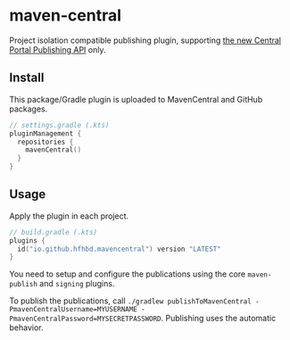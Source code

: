 # maven-central

Project isolation compatible publishing plugin, supporting [the new Central Portal Publishing API](https://central.sonatype.org/publish/publish-portal-api/) only.

## Install

This package/Gradle plugin is uploaded to MavenCentral and GitHub packages.

```kotlin
// settings.gradle (.kts)
pluginManagement {
  repositories {
    mavenCentral()
  }
}
```

## Usage

Apply the plugin in each project.

```kotlin
// build.gradle (.kts)
plugins {
  id("io.github.hfhbd.mavencentral") version "LATEST"
}
```

You need to setup and configure the publications using the core `maven-publish` and `signing` plugins.

To publish the publications, call `./gradlew publishToMavenCentral -PmavenCentralUsername=MYUSERNAME -PmavenCentralPassword=MYSECRETPASSWORD`.
Publishing uses the automatic behavior.
